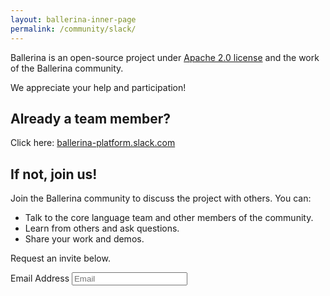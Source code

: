 ```yaml
---
layout: ballerina-inner-page
permalink: /community/slack/
---
```


<script src="https://sdk.amazonaws.com/js/aws-sdk-2.2.32.min.js"></script>
<link rel="stylesheet" href="/css/slack-page.css">

Ballerina is an open-source project under [Apache 2.0 license](https://opensource.org/licenses/Apache-2.0) and the work of the Ballerina community.

We appreciate your help and participation!

## Already a team member?

Click here: [ballerina-platform.slack.com](https://ballerina-platform.slack.com)

## If not, join us!

Join the Ballerina community to discuss the project with others. You can:

* Talk to the core language team and other members of the community.
* Learn from others and ask questions.
* Share your work and demos.

Request an invite below.

<form>
<label class="subscribeForm">Email Address</label>
<input maxlength="90" value="" id="slackEmail" name="slackEmail" placeholder="Email" title="Email" class="cTextfieldstyle slackSubscribeEmail" type="text">
<span id="subscribeMessage"></span>
</form>
